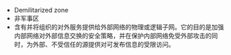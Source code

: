 - Demilitarized zone
- 非军事区
- 含有并将组织的对外服务提供给外部网络的物理或逻辑子网。它的目的是加强内部网络对外部信息交换的安全策略，并在保护内部网络免受外部攻击的同时，为外部、不受信任的源提供对可发布信息的受限访问。
